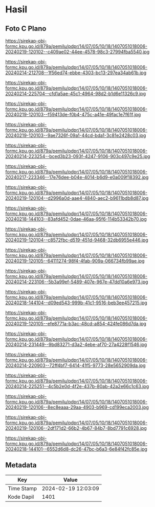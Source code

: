 # Hasil

## Foto C Plano

https://sirekap-obj-formc.kpu.go.id/879a/pemilu/pdpr/14/07/05/10/18/1407051018006-20240219-120102--c409ae02-44ee-4578-98c3-27994fba5540.jpg

https://sirekap-obj-formc.kpu.go.id/879a/pemilu/pdpr/14/07/05/10/18/1407051018006-20240214-212708--1f56ed74-ebbe-4303-bc13-297ea34ab61b.jpg

https://sirekap-obj-formc.kpu.go.id/879a/pemilu/pdpr/14/07/05/10/18/1407051018006-20240214-225704--cfd1a5ae-45c1-4964-98d2-b1d6e11326c9.jpg

https://sirekap-obj-formc.kpu.go.id/879a/pemilu/pdpr/14/07/05/10/18/1407051018006-20240219-120103--f59413de-f0b4-475c-a41e-49fac1e7f61f.jpg

https://sirekap-obj-formc.kpu.go.id/879a/pemilu/pdpr/14/07/05/10/18/1407051018006-20240219-120103--9ae7326f-09a1-44cd-bda1-3c81e2428c03.jpg

https://sirekap-obj-formc.kpu.go.id/879a/pemilu/pdpr/14/07/05/10/18/1407051018006-20240214-223254--bced3b23-093f-4247-9106-903c497c9e25.jpg

https://sirekap-obj-formc.kpu.go.id/879a/pemilu/pdpr/14/07/05/10/18/1407051018006-20240217-223346--17e76dee-b04e-4014-b6d9-e0a009f18392.jpg

https://sirekap-obj-formc.kpu.go.id/879a/pemilu/pdpr/14/07/05/10/18/1407051018006-20240219-120104--d2996a0d-aae4-4840-aec2-b9611bdb8d87.jpg

https://sirekap-obj-formc.kpu.go.id/879a/pemilu/pdpr/14/07/05/10/18/1407051018006-20240218-144103--83afd452-0dae-46aa-95f6-114b53342b70.jpg

https://sirekap-obj-formc.kpu.go.id/879a/pemilu/pdpr/14/07/05/10/18/1407051018006-20240219-120104--c8572fbc-d519-451d-9468-32db6955e446.jpg

https://sirekap-obj-formc.kpu.go.id/879a/pemilu/pdpr/14/07/05/10/18/1407051018006-20240219-120105--64111274-98f4-4fab-909a-066734fb99ae.jpg

https://sirekap-obj-formc.kpu.go.id/879a/pemilu/pdpr/14/07/05/10/18/1407051018006-20240214-223106--5b3a99ef-5489-407e-967e-47dd10a6e973.jpg

https://sirekap-obj-formc.kpu.go.id/879a/pemilu/pdpr/14/07/05/10/18/1407051018006-20240218-144104--d09ed543-999b-41c1-9516-beb3ee457215.jpg

https://sirekap-obj-formc.kpu.go.id/879a/pemilu/pdpr/14/07/05/10/18/1407051018006-20240219-120105--efe8771a-b3ac-48cd-a854-424fe086d7da.jpg

https://sirekap-obj-formc.kpu.go.id/879a/pemilu/pdpr/14/07/05/10/18/1407051018006-20240214-231449--9bd83271-d3a2-4ebe-af70-27a4228f1546.jpg

https://sirekap-obj-formc.kpu.go.id/879a/pemilu/pdpr/14/07/05/10/18/1407051018006-20240214-220903--72ff4bf7-6414-41f5-9773-28e5652909da.jpg

https://sirekap-obj-formc.kpu.go.id/879a/pemilu/pdpr/14/07/05/10/18/1407051018006-20240214-225251--4c5b2e0d-4f2e-437b-80ab-42a2e66c1c63.jpg

https://sirekap-obj-formc.kpu.go.id/879a/pemilu/pdpr/14/07/05/10/18/1407051018006-20240219-120106--8ec8eaaa-29aa-4903-b969-cd199eca2003.jpg

https://sirekap-obj-formc.kpu.go.id/879a/pemilu/pdpr/14/07/05/10/18/1407051018006-20240219-120106--2df171d2-66b2-4b67-84b7-8bd7791c6928.jpg

https://sirekap-obj-formc.kpu.go.id/879a/pemilu/pdpr/14/07/05/10/18/1407051018006-20240218-144101--6552d6d8-dc26-47bc-b6a3-6e84f42fc85e.jpg


## Metadata

| Key        | Value               |
| ---------- | ------------------- |
| Time Stamp | 2024-02-19 12:03:09 |
| Kode Dapil | 1401                |



